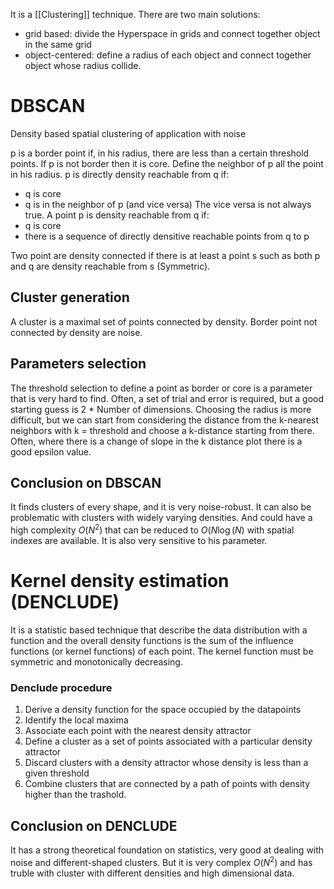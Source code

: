 It is a [[Clustering]] technique.
There are two main solutions:
- grid based: divide the Hyperspace in grids and connect together object in the same grid
- object-centered: define a radius of each object and connect together object whose radius collide.

# DBSCAN

Density based spatial clustering of application with noise

p is a border point if, in his radius, there are less than a certain threshold points.
If p is not border then it is core.
Define the neighbor of p all the point in his radius.
p is directly density reachable from q if:
- q is core
- q is in the neighbor of p (and vice versa)
The vice versa is not always true.
A point p is density reachable from q if:
- q is core
- there is a sequence of directly densitive reachable points from q to p

Two point are density connected if there is at least a point s such as both p and q are density reachable from s (Symmetric).

## Cluster generation

A cluster is a maximal set of points connected by density. Border point not connected by density are noise.

## Parameters selection 

The threshold selection to define a point as border or core is a parameter that is very hard to find. Often, a set of trial and error is required, but a good starting guess is 2 * Number of dimensions.
Choosing the radius is more difficult, but we can start from considering the distance from the k-nearest neighbors with k = threshold and choose a k-distance starting from there. Often, where there is a change of slope in the k distance plot there is a good epsilon value.

## Conclusion on DBSCAN

It finds clusters of every shape, and it is very noise-robust. It can also be problematic with clusters with widely varying densities. And could have a high complexity $O(N^2)$ that can be reduced to $O(N\log(N)$ with spatial indexes are available. It is also very sensitive to his parameter.


# Kernel density estimation (DENCLUDE)

It is a statistic based technique that describe the data distribution with a function and the overall density functions is the sum of the influence functions (or kernel functions) of each point.
The kernel function must be symmetric and monotonically decreasing.


### Denclude procedure

1) Derive a density function for the space occupied by the datapoints
2) Identify the local maxima 
3) Associate each point with the nearest density attractor
4) Define a cluster as a set of points associated with a particular density attractor
5) Discard clusters with a density attractor whose density is less than a given threshold 
6) Combine clusters that are connected by a path of points with density higher than the trashold.

## Conclusion on DENCLUDE

It has a strong theoretical foundation on statistics, very good at dealing with noise and different-shaped clusters. But it is very complex $O(N^2)$ and has truble with cluster with different densities and high dimensional data.

